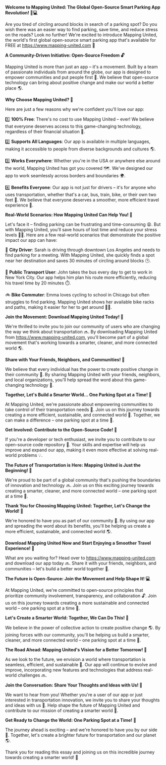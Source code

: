 **Welcome to Mapping United: The Global Open-Source Smart Parking App Revolution! 🚀💻**

Are you tired of circling around blocks in search of a parking spot? Do you wish there was an easier way to find parking, save time, and reduce stress on the roads? Look no further! We're excited to introduce Mapping United, the world's first global open-source smart parking app that's available for FREE at https://www.mapping-united.com 🤩

**A Community-Driven Initiative: Open-Source Freedom 🔓**

Mapping United is more than just an app – it's a movement. Built by a team of passionate individuals from around the globe, our app is designed to empower communities and put people first 💖. We believe that open-source technology can bring about positive change and make our world a better place 🌎.

**Why Choose Mapping United? 🤔**

Here are just a few reasons why we're confident you'll love our app:

1️⃣ **100% Free**: There's no cost to use Mapping United – ever! We believe that everyone deserves access to this game-changing technology, regardless of their financial situation 💸.

2️⃣ **Supports All Languages**: Our app is available in multiple languages, making it accessible to people from diverse backgrounds and cultures 🌎.

3️⃣ **Works Everywhere**: Whether you're in the USA or anywhere else around the world, Mapping United has got you covered 🗺️. We've designed our app to work seamlessly across borders and boundaries 🌍.

4️⃣ **Benefits Everyone**: Our app is not just for drivers – it's for anyone who uses transportation, whether that's a car, bus, train, bike, or their own two feet 👣. We believe that everyone deserves a smoother, more efficient travel experience 🚂.

**Real-World Scenarios: How Mapping United Can Help You! 🌟**

Let's face it – finding parking can be frustrating and time-consuming 😩. But with Mapping United, you'll save hours of lost time and reduce your stress levels 💆‍♀️. Here are a few real-world scenarios that demonstrate the positive impact our app can have:

🚗 **City Driver**: Sarah is driving through downtown Los Angeles and needs to find parking for a meeting. With Mapping United, she quickly finds a spot near her destination and saves 30 minutes of circling around blocks 🕒.

🚌 **Public Transport User**: John takes the bus every day to get to work in New York City. Our app helps him plan his route more efficiently, reducing his travel time by 20 minutes ⏱️.

🚲 **Bike Commuter**: Emma loves cycling to school in Chicago but often struggles to find parking. Mapping United shows her available bike racks and paths, making it easier for her to get around 🚴‍♀️.

**Join the Movement: Download Mapping United Today! 📲**

We're thrilled to invite you to join our community of users who are changing the way we think about transportation 🔜. By downloading Mapping United from https://www.mapping-united.com, you'll become part of a global movement that's working towards a smarter, cleaner, and more connected world 🌎.

**Share with Your Friends, Neighbors, and Communities! 🤩**

We believe that every individual has the power to create positive change in their community 👥. By sharing Mapping United with your friends, neighbors, and local organizations, you'll help spread the word about this game-changing technology 📢.

**Together, Let's Build a Smarter World... One Parking Spot at a Time! 💚**

At Mapping United, we're passionate about empowering communities to take control of their transportation needs 🔌. Join us on this journey towards creating a more efficient, sustainable, and connected world 🌟. Together, we can make a difference – one parking spot at a time 👏.

**Get Involved: Contribute to the Open-Source Code! 🤖**

If you're a developer or tech enthusiast, we invite you to contribute to our open-source code repository 🔗. Your skills and expertise will help us improve and expand our app, making it even more effective at solving real-world problems 💡.

**The Future of Transportation is Here: Mapping United is Just the Beginning! 🚀**

We're proud to be part of a global community that's pushing the boundaries of innovation and technology 🔜. Join us on this exciting journey towards creating a smarter, cleaner, and more connected world – one parking spot at a time 🌟.

**Thank You for Choosing Mapping United: Together, Let's Change the World! 🙏**

We're honored to have you as part of our community 🤗. By using our app and spreading the word about its benefits, you'll be helping us create a more efficient, sustainable, and connected world 🌎.

**Download Mapping United Now and Start Enjoying a Smoother Travel Experience! 📲**

What are you waiting for? Head over to https://www.mapping-united.com and download our app today 🔜. Share it with your friends, neighbors, and communities – let's build a better world together 🌟.

**The Future is Open-Source: Join the Movement and Help Shape It! 💻**

At Mapping United, we're committed to open-source principles that prioritize community involvement, transparency, and collaboration 🔓. Join us on this journey towards creating a more sustainable and connected world – one parking spot at a time 🌟.

**Let's Create a Smarter World: Together, We Can Do This! 💪**

We believe in the power of collective action to create positive change 🌎. By joining forces with our community, you'll be helping us build a smarter, cleaner, and more connected world – one parking spot at a time 👏.

**The Road Ahead: Mapping United's Vision for a Better Tomorrow! 🚗**

As we look to the future, we envision a world where transportation is seamless, efficient, and sustainable 🌟. Our app will continue to evolve and improve, incorporating new features and technologies that address real-world challenges 🔜.

**Join the Conversation: Share Your Thoughts and Ideas with Us! 💬**

We want to hear from you! Whether you're a user of our app or just interested in transportation innovation, we invite you to share your thoughts and ideas with us 🤔. Help shape the future of Mapping United and contribute to our mission of creating a smarter world 🌟.

**Get Ready to Change the World: One Parking Spot at a Time! 🚀**

The journey ahead is exciting – and we're honored to have you by our side 🤗. Together, let's create a brighter future for transportation and our planet 🌎.

Thank you for reading this essay and joining us on this incredible journey towards creating a smarter world! 🙏